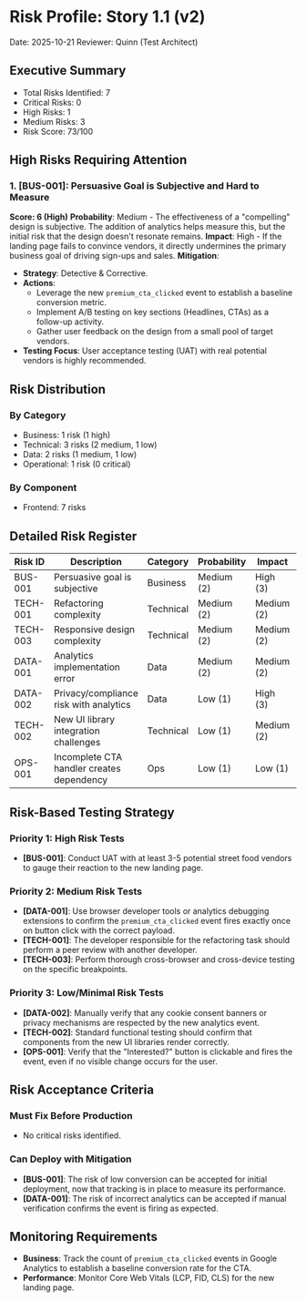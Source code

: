 # Risk Profile: Story 1.1 (v2)

Date: 2025-10-21
Reviewer: Quinn (Test Architect)

## Executive Summary

- Total Risks Identified: 7
- Critical Risks: 0
- High Risks: 1
- Medium Risks: 3
- Risk Score: 73/100

## High Risks Requiring Attention

### 1. [BUS-001]: Persuasive Goal is Subjective and Hard to Measure

**Score: 6 (High)**
**Probability**: Medium - The effectiveness of a "compelling" design is subjective. The addition of analytics helps measure this, but the initial risk that the design doesn't resonate remains.
**Impact**: High - If the landing page fails to convince vendors, it directly undermines the primary business goal of driving sign-ups and sales.
**Mitigation**:
- **Strategy**: Detective & Corrective.
- **Actions**:
  - Leverage the new `premium_cta_clicked` event to establish a baseline conversion metric.
  - Implement A/B testing on key sections (Headlines, CTAs) as a follow-up activity.
  - Gather user feedback on the design from a small pool of target vendors.
- **Testing Focus**: User acceptance testing (UAT) with real potential vendors is highly recommended.

## Risk Distribution

### By Category
- Business: 1 risk (1 high)
- Technical: 3 risks (2 medium, 1 low)
- Data: 2 risks (1 medium, 1 low)
- Operational: 1 risk (0 critical)

### By Component
- Frontend: 7 risks

## Detailed Risk Register

| Risk ID   | Description                               | Category  | Probability | Impact     | Score | Priority |
| --------- | ----------------------------------------- | --------- | ----------- | ---------- | ----- | -------- |
| BUS-001   | Persuasive goal is subjective             | Business  | Medium (2)  | High (3)   | 6     | High     |
| TECH-001  | Refactoring complexity                    | Technical | Medium (2)  | Medium (2) | 4     | Medium   |
| TECH-003  | Responsive design complexity              | Technical | Medium (2)  | Medium (2) | 4     | Medium   |
| DATA-001  | Analytics implementation error            | Data      | Medium (2)  | Medium (2) | 4     | Medium   |
| DATA-002  | Privacy/compliance risk with analytics    | Data      | Low (1)     | High (3)   | 3     | Low      |
| TECH-002  | New UI library integration challenges     | Technical | Low (1)     | Medium (2) | 2     | Low      |
| OPS-001   | Incomplete CTA handler creates dependency | Ops       | Low (1)     | Low (1)    | 1     | Minimal  |

## Risk-Based Testing Strategy

### Priority 1: High Risk Tests
- **[BUS-001]**: Conduct UAT with at least 3-5 potential street food vendors to gauge their reaction to the new landing page.

### Priority 2: Medium Risk Tests
- **[DATA-001]**: Use browser developer tools or analytics debugging extensions to confirm the `premium_cta_clicked` event fires exactly once on button click with the correct payload.
- **[TECH-001]**: The developer responsible for the refactoring task should perform a peer review with another developer.
- **[TECH-003]**: Perform thorough cross-browser and cross-device testing on the specific breakpoints.

### Priority 3: Low/Minimal Risk Tests
- **[DATA-002]**: Manually verify that any cookie consent banners or privacy mechanisms are respected by the new analytics event.
- **[TECH-002]**: Standard functional testing should confirm that components from the new UI libraries render correctly.
- **[OPS-001]**: Verify that the "Interested?" button is clickable and fires the event, even if no visible change occurs for the user.

## Risk Acceptance Criteria

### Must Fix Before Production
- No critical risks identified.

### Can Deploy with Mitigation
- **[BUS-001]**: The risk of low conversion can be accepted for initial deployment, now that tracking is in place to measure its performance.
- **[DATA-001]**: The risk of incorrect analytics can be accepted if manual verification confirms the event is firing as expected.

## Monitoring Requirements
- **Business**: Track the count of `premium_cta_clicked` events in Google Analytics to establish a baseline conversion rate for the CTA.
- **Performance**: Monitor Core Web Vitals (LCP, FID, CLS) for the new landing page.